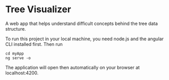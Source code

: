# Tree Visualizer
A web app that helps understand difficult concepts behind the tree data structure.

To run this project in your local machine, you need node.js and the angular CLI installed first. Then run
```
cd myApp
ng serve -o
```

The application will open then automatically on your browser at localhost:4200.

